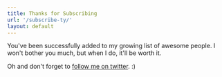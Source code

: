```yaml
---
title: Thanks for Subscribing
url: '/subscribe-ty/'
layout: default
---
```



<p>You've been successfully added to my growing list of awesome people. I won't bother you much, but when I do, it'll be worth it.</p>

 Oh and don't forget to <a href="https://twitter.com/juliangav" target="_blank">follow me on twitter</a>. :) 

